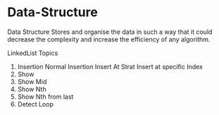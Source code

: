 # Data-Structure
Data Structure Stores and organise the data in such a way that it could decrease the complexity and increase the efficiency of any algorithm.


LinkedList Topics
1. Insertion 
	    Normal Insertion
	    Insert At Strat
	    Insert at specific Index
2. Show
3. Show Mid
4. Show Nth
5. Show Nth from last
6. Detect Loop
